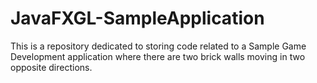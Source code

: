 # JavaFXGL-SampleApplication
This is a repository dedicated to storing code related to a Sample Game Development application where there are two brick walls moving in two opposite directions.
